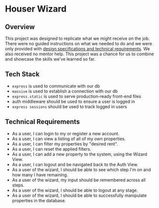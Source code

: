 # Houser Wizard

## Overview

This project was designed to replicate what we might receive on the job. There were no guided instructions on what we needed to do and we were only provided with [design specifications and technical requirements](https://github.com/DevMountain/simulation-2). We also received no mentor help. This project was a chance for us to combine and showcase the skills we've learned so far. 

## Tech Stack
- `express` is used to communicate with our db
- `massive` is used to establish a connection with our db
- `express.static` is used to serve production-ready front-end files
- auth middleware should be used to ensure a user is logged in
- `express sessions` should be used to track logged in users

## Technical Requirements
- As a user, I can login to my or register a new account.
- As a user, I can view a listing of all of my own properties.
- As a user, I can filter my properties by "desired rent".
- As a user, I can reset the applied filters.
- As a user, I can add a new property to the system, using the Wizard View.
- As a user, I can logout and be navigated back to the Auth View. 
- As a user of the wizard, I should be able to see which step I'm on and how many I have remaining.
- As a user of the wizard, my input should be remembered across all steps.
- As a user of the wizard, I should be able to logout at any stage.
- As a user of the wizard, I should be able to successfully manipulate properties in the database.